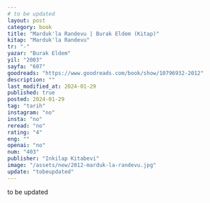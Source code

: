 ```yaml
---
# to be updated
layout: post
category: book
title: "Marduk'la Randevu | Burak Eldem (Kitap)"
kitap: "Marduk'la Randevu"
tr: "-"
yazar: "Burak Eldem"
yil: "2003"
sayfa: "607"
goodreads: "https://www.goodreads.com/book/show/10796932-2012"
description: ""
last_modified_at: 2024-01-29
published: true
posted: 2024-01-29
tag: "tarih"
instagram: "no"
insta: "no"
reread: "no"
rating: "4"
eng: ""
openai: "no"
num: "403"
publisher: "Inkilap Kitabevi"
image: "/assets/new/2012-marduk-la-randevu.jpg"
update: "tobeupdated"
---
```


to be updated
